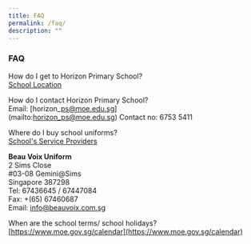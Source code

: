 ```yaml
---
title: FAQ
permalink: /faq/
description: ""
---
```


### **FAQ**

How do I get to Horizon Primary School?<br>
[School Location](https://horizonpri.moe.edu.sg/our-horizon/school-location)  

How do I contact Horizon Primary School?<br>
Email: [horizon\_ps@moe.edu.sg]<br>(mailto:horizon_ps@moe.edu.sg)
Contact no: 6753 5411

Where do I buy school uniforms? <br>
[School's Service Providers](https://horizonpri.moe.edu.sg/our-partners/schools-service-providers)

**Beau Voix Uniform**<br>
2 Sims Close <br>
#03-08 Gemini@Sims<br>
Singapore 387298 <br>
Tel: 67436645 / 67447084<br>
Fax: +(65) 67460687<br>
Email: [info@beauvoix.com.sg](mailto:info@beauvoix.com.sg)   
  
When are the school terms/ school holidays?<br>
[https://www.moe.gov.sg/calendar](https://www.moe.gov.sg/calendar)